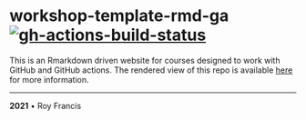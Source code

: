 # workshop-template-rmd-ga [![gh-actions-build-status](https://github.com/royfrancis/workshop-template-rmd-ga/workflows/build/badge.svg)](https://github.com/royfrancis/workshop-template-rmd-ga/actions?workflow=build)

This is an Rmarkdown driven website for courses designed to work with GitHub and GitHub actions. The rendered view of this repo is available [here](https://royfrancis.github.io/workshop-template-rmd-ga/) for more information.

---

**2021** • Roy Francis
